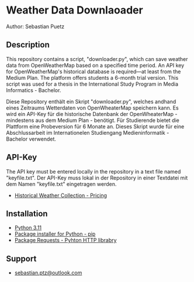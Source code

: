 # Weather Data Downlaoader
Author: Sebastian Puetz

## Description
This repository contains a script, "downloader.py", which can save weather data from OpenWeatherMap based on a specified time period. An API key for OpenWeatherMap's historical database is required—at least from the Medium Plan. The platform offers students a 6-month trial version. This script was used for a thesis in the International Study Program in Media Informatics - Bachelor.

Diese Repository enthält ein Skript "downloader.py", welches andhand eines Zeitraums Wetterdaten von OpenWheaterMap speichern kann. Es wird ein API-Key für die historische Datenbank der OpenWheaterMap - mindestens aus dem Medium Plan - benötigt. Für Studierende bietet die Plattform eine Probeversion für 6 Monate an. Dieses Skript wurde für eine Abschlussarbeit im Internationelen Studiengang Medieninformatik - Bachelor verwendet.

## API-Key
The API key must be entered locally in the repository in a text file named "keyfile.txt".
Der API-Key muss lokal in der Repository in einer Textdatei mit dem Namen "keyfile.txt" eingetragen werden.
- [Historical Weather Collection - Pricing](https://openweathermap.org/full-price#history) 

## Installation
- [Python 3.11](https://www.python.org/)
- [Package installer for Python - pip](https://pip.pypa.io/en/stable/)
- [Package Requests - Pyhton HTTP librabry](https://pypi.org/project/requests/)

## Support
- sebastian.ptz@outlook.com
